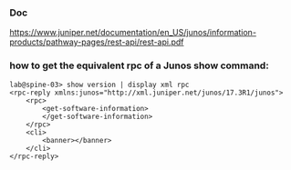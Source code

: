 ### Doc 
https://www.juniper.net/documentation/en_US/junos/information-products/pathway-pages/rest-api/rest-api.pdf 

### how to get the equivalent rpc of a Junos show command:
```
lab@spine-03> show version | display xml rpc
<rpc-reply xmlns:junos="http://xml.juniper.net/junos/17.3R1/junos">
    <rpc>
        <get-software-information>
        </get-software-information>
    </rpc>
    <cli>
        <banner></banner>
    </cli>
</rpc-reply>
```
